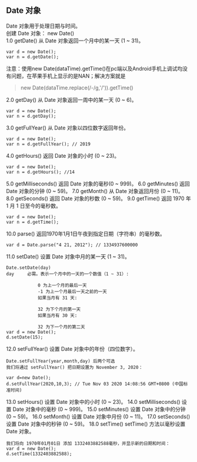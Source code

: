 ## Date 对象
Date 对象用于处理日期与时间。<br>
创建 Date 对象： new Date() <br>
1.0 getDate()	从 Date 对象返回一个月中的某一天 (1 ~ 31)。
```
var d = new Date();
var n = d.getDate();
```
注意：使用new Date(dataTime).getTime()在pc端以及Android手机上调试均没有问题，在苹果手机上显示的是NAN；解决方案就是
>new Date(dataTime.replace(/-/g,'/')).getTime()

2.0 getDay()	从 Date 对象返回一周中的某一天 (0 ~ 6)。
```
var d = new Date();
var n = d.getDay();
```
3.0 getFullYear()	从 Date 对象以四位数字返回年份。
```
var d = new Date();
var n = d.getFullYear(); // 2019
```
4.0 getHours()	返回 Date 对象的小时 (0 ~ 23)。
```
var d = new Date();
var n = d.getHours(); //14
```
5.0 getMilliseconds()	返回 Date 对象的毫秒(0 ~ 999)。
6.0 getMinutes()	返回 Date 对象的分钟 (0 ~ 59)。
7.0 getMonth()	从 Date 对象返回月份 (0 ~ 11)。
8.0 getSeconds()	返回 Date 对象的秒数 (0 ~ 59)。
9.0 getTime()	返回 1970 年 1 月 1 日至今的毫秒数。
```
var d = new Date();
var n = d.getTime();
```
10.0 parse()	返回1970年1月1日午夜到指定日期（字符串）的毫秒数。
```
var d = Date.parse("4 21, 2012"); // 1334937600000
```
11.0 setDate()	设置 Date 对象中月的某一天 (1 ~ 31)。
```
Date.setDate(day)
day	    必需。表示一个月中的一天的一个数值（1 ~ 31）:

            0 为上一个月的最后一天
            -1 为上一个月最后一天之前的一天
            如果当月有 31 天:
            
            32 为下个月的第一天
            如果当月有 30 天:
            
            32 为下一个月的第二天
var d = new Date();
d.setDate(15);
```
12.0 setFullYear()	设置 Date 对象中的年份（四位数字）。
```
Date.setFullYear(year,month,day) 后两个可选
我们将通过 setFullYear() 把日期设置为 November 3, 2020：

var d=new Date();
d.setFullYear(2020,10,3); // Tue Nov 03 2020 14:08:56 GMT+0800 (中国标准时间)
```
13.0 setHours()	设置 Date 对象中的小时 (0 ~ 23)。
14.0 setMilliseconds()	设置 Date 对象中的毫秒 (0 ~ 999)。
15.0 setMinutes()	设置 Date 对象中的分钟 (0 ~ 59)。
16.0 setMonth()	设置 Date 对象中月份 (0 ~ 11)。
17.0 setSeconds()	设置 Date 对象中的秒钟 (0 ~ 59)。
18.0 setTime()	setTime() 方法以毫秒设置 Date 对象。
```
我们将向 1970年01月01日 添加 1332403882588毫秒，并显示新的日期和时间：
var d = new Date();
d.setTime(1332403882588);
```

